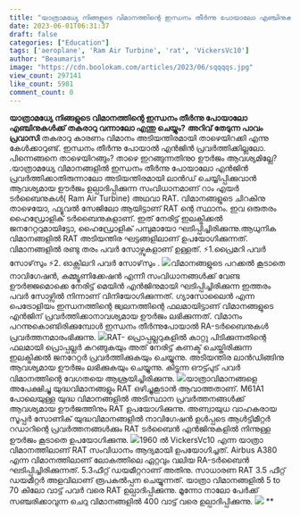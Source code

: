 ```yaml
---
title: "യാത്രാമധ്യേ നിങ്ങളുടെ വിമാനത്തിന്റെ ഇന്ധനം തീർന്നു പോയാലോ എഞ്ചിനുകൾക്ക് തകരാറു വന്നാലോ എന്തു ചെയ്യും?"
date: 2023-06-01T06:31:37
draft: false
categories: ["Education"]
tags: ['aeroplane', 'Ram Air Turbine', 'rat', 'VickersVc10']
author: "Beaumaris"
image: "https://cdn.boolokam.com/articles/2023/06/sqqqqs.jpg"
view_count: 297141
like_count: 5981
comment_count: 0
---
```


**യാത്രാമധ്യേ നിങ്ങളുടെ വിമാനത്തിന്റെ ഇന്ധനം തീർന്നു പോയാലോ എഞ്ചിനുകൾക്ക് തകരാറു വന്നാലോ എന്തു ചെയ്യും?** **അറിവ് തേടുന്ന പാവം പ്രവാസി** തകരാറു കാരണം വിമാനം അടിയന്തിരമായി താഴെയിറക്കി എന്നു കേൾക്കാറുണ്ട്. ഇന്ധനം തീർന്നു പോയാൽ എൻജിൻ പ്രവർത്തിക്കില്ലലോ. പിന്നെങ്ങനെ താഴെയിറങ്ങും? താഴെ ഇറങ്ങുന്നതിനുo ഊർജം ആവശ്യമില്ലേ? .യാത്രാമധ്യേ വിമാനങ്ങളിൽ ഇന്ധനം തീർന്നു പോയാലോ എൻജിൻ പ്രവർത്തിക്കാതിരുന്നാലോ അടിയന്തിരമായി ലാൻഡ് ചെയ്യിപ്പിക്കുവാൻ ആവശ്യമായ ഊർജം ഉല്പാദിപ്പിക്കുന്ന സംവിധാനമാണ് റാം എയർ ടർബൈനുകൾ( Ram Air Turbine) അഥവാ RAT.[](https://cdn.boolokam.com/articles/2023/06/sqqqqs.jpg) വിമാനങ്ങളുടെ ചിറകിനു താഴെയോ, ഫ്യൂവൽ സേജിലോ ആയിട്ടാണ് RAT ന്റെ സ്ഥാനം. ഇവ ഒരുതരം ഹൈഡ്രോളിക് ടർബൈനുകളാണ്. ഇത് നേരിട്ട് ഇലക്ട്രിക്കൽ ജനറേറ്ററുമായിട്ടോ, ഹൈഡ്രോളിക് പമ്പുമായോ ഘടിപ്പിച്ചിരിക്കുന്നു.ആധുനിക വിമാനങ്ങളിൽ RAT അടിയന്തിര ഘട്ടങ്ങളിലാണ് ഉപയോഗിക്കുന്നത്. വിമാനങ്ങളിൽ രണ്ടു തരം പവർ സോഴ്സുകളാണ് ഉള്ളത്. ⚡1.പ്രൈമറി പവർ സോഴ്‌സും ⚡2. ഓക്സിലറി പവർ സോഴ്‌സും . [![](https://cdn.boolokam.com/articles/2023/06/dqddddd.jpg)](https://cdn.boolokam.com/articles/2023/06/dqddddd.jpg)വിമാനങ്ങളുടെ പറക്കൽ കൂടാതെ നാവിഗേഷൻ, കമ്മ്യൂണിക്കേഷൻ എന്നീ സംവിധാനങ്ങൾക്ക് വേണ്ട ഊർജ്ജമൊക്കെ നേരിട്ട് മെയിൻ എൻജിനുമായി ഘടിപ്പിച്ചിരിക്കുന്ന ഇത്തരം പവർ സോഴ്സിൽ നിന്നാണ് വിനിയോഗിക്കുന്നത്. ഗ്യാസോലൈൻ എന്ന പെട്രോളിയം ഇന്ധനത്തിന്റെ ജ്വലനത്തിന്റെ ഫലമായിട്ടാണ് വിമാനങ്ങളുടെ എൻജിന് പ്രവർത്തിക്കാനാവശ്യമായ ഊർജം ലഭിക്കുന്നത്. വിമാനം പറന്നുകൊണ്ടിരിക്കുമ്പോൾ ഇന്ധനം തീർന്നുപോയാൽ RA-ടർബൈനുകൾ പ്രവർത്തനമാരംഭിക്കുന്നു. [![](https://cdn.boolokam.com/articles/2023/06/dqdqdddd.jpg)](https://cdn.boolokam.com/articles/2023/06/dqdqdddd.jpg)RAT- പ്രൊപ്പല്ലറുകളിൽ കാറ്റു പിടിക്കുന്നതിന്റെ ഫലമായി പ്രൊപ്പല്ലർ കറങ്ങുകയും അത് നേരിട്ട് കണക്ട് ചെയ്തിരിക്കുന്ന ഇലക്ട്രിക്കൽ ജനറേറ്റർ പ്രവർത്തിക്കുകയും ചെയ്യുന്നു. അടിയന്തിര ലാൻഡിങ്ങിനു ആവശ്യമായ ഊർജം ലഭിക്കുകയും ചെയ്യുന്നു. കിട്ടുന്ന ഔട്ട്പുട് പവർ വിമാനത്തിന്റെ വേഗതയെ ആശ്രയിച്ചിരിക്കുന്നു. [![](https://cdn.boolokam.com/articles/2023/06/dqdqddd.jpg)](https://cdn.boolokam.com/articles/2023/06/dqdqddd.jpg)യാത്രാവിമാനങ്ങളെ അപേക്ഷിച്ചു യുദ്ധവിമാനങ്ങളും RAT ഒഴിച്ചുകൂടാൻ ആവാത്തതാണ്. M61A1 പോലെയുള്ള യുദ്ധ വിമാനങ്ങളിൽ അടിസ്ഥാന പ്രവർത്തനങ്ങൾക്ക് ആവശ്യമായ ഊർജത്തിനും RAT ഉപയോഗിക്കുന്നു. അണ്വായുധ വാഹകരായ സൂപ്പർ സോണിക് യുദ്ധവിമാനങ്ങളിൽ നാവിഗേഷൻ ഉൾപ്പടെ ആൾട്ടിമീറ്റർ റഡാറിന്റെ പ്രവർത്തനങ്ങൾക്കും RAT ടർബൈൻ എൻജിനുകളിൽ നിന്നുള്ള ഊർജം കൂടാതെ ഉപയോഗിക്കുന്നു. [![](https://cdn.boolokam.com/articles/2023/06/dqdqdff.jpg)](https://cdn.boolokam.com/articles/2023/06/dqdqdff.jpg)1960 ൽ VickersVc10 എന്ന യാത്രാ വിമാനത്തിലാണ് RAT സംവിധാനം ആദ്യമായി ഉപയോഗിച്ചത്. Airbus A380 എന്ന വിമാനത്തിലാണ് ലോകത്തിലെ ഏറ്റവും വലിയ RA-ടർബൈൻ ഘടിപ്പിച്ചിരിക്കുന്നത്. 5.3ഫീറ്റ് ഡയമീറ്ററാണ് അതിനു. സാധാരണ RAT 3.5 ഫീറ്റ് ഡയമീറ്റർ അളവിലാണ് രൂപകൽപ്പന ചെയ്യുന്നത്. യാത്രാ വിമാനങ്ങളിൽ 5 to 70 കിലോ വാട്ട് പവർ വരെ RAT ഉല്പാദിപ്പിക്കുന്നു. മൂന്നോ നാലോ പേർക്ക് സഞ്ചരിക്കാവുന്ന ചെറു വിമാനങ്ങളിൽ 400 വാട്ട് വരെ ഉല്പാദിപ്പിക്കുന്നു. [![](https://cdn.boolokam.com/articles/2023/06/qqqqqq.jpg)](https://cdn.boolokam.com/articles/2023/06/qqqqqq.jpg) **
